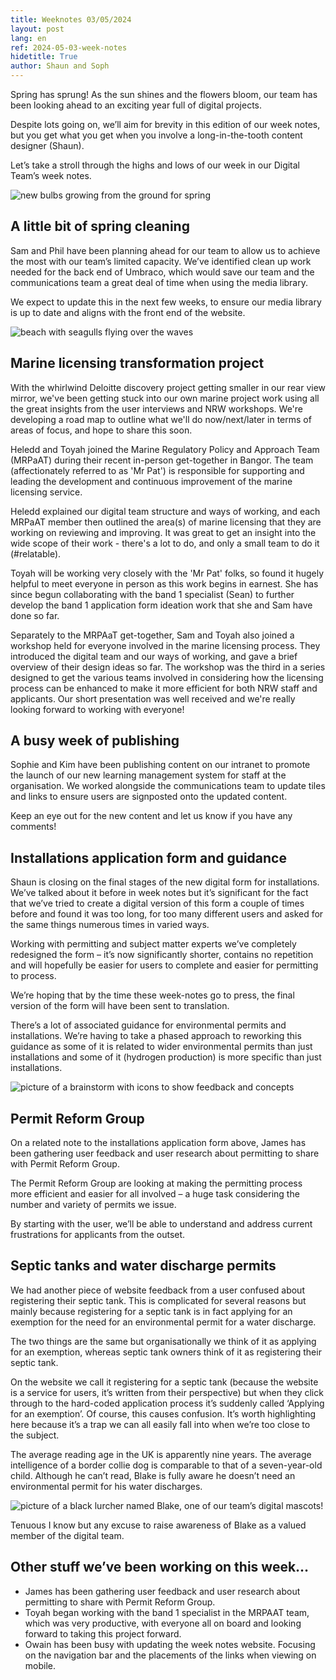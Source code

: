 ```yaml
---
title: Weeknotes 03/05/2024
layout: post
lang: en
ref: 2024-05-03-week-notes
hidetitle: True
author: Shaun and Soph
---
```


Spring has sprung! As the sun shines and the flowers bloom, our team has been looking ahead to an exciting year full of digital projects. 

Despite lots going on, we’ll aim for brevity in this edition of our week notes, but you get what you get when you involve a long-in-the-tooth content designer (Shaun). 

Let’s take a stroll through the highs and lows of our week in our Digital Team’s week notes.

![new bulbs growing from the ground for spring](https://github.com/nrw-digital/week-notes/blob/ede3df8780b6955a3db60a8bd6ba7282ab6fc20f/images/bulbs.jpg?raw=true)

## A little bit of spring cleaning

Sam and Phil have been planning ahead for our team to allow us to achieve the most with our team’s limited capacity. We’ve identified clean up work needed for the back end of Umbraco, which would save our team and the communications team a great deal of time when using the media library. 

We expect to update this in the next few weeks, to ensure our media library is up to date and aligns with the front end of the website.

![beach with seagulls flying over the waves](https://github.com/nrw-digital/week-notes/blob/ede3df8780b6955a3db60a8bd6ba7282ab6fc20f/images/gulls-1937919_1280.jpg?raw=true)

## Marine licensing transformation project

With the whirlwind Deloitte discovery project getting smaller in our rear view mirror, we've been getting stuck into our own marine project work using all the great insights from the user interviews and NRW workshops. We're developing a road map to outline what we'll do now/next/later in terms of areas of focus, and hope to share this soon.
 
Heledd and Toyah joined the Marine Regulatory Policy and Approach Team (MRPaAT) during their recent in-person get-together in Bangor. The team (affectionately referred to as 'Mr Pat') is responsible for supporting and leading the development and continuous improvement of the marine licensing service.
 
Heledd explained our digital team structure and ways of working, and each MRPaAT member then outlined the area(s) of marine licensing that they are working on reviewing and improving. It was great to get an insight into the wide scope of their work - there's a lot to do, and only a small team to do it (#relatable).
 
Toyah will be working very closely with the 'Mr Pat' folks, so found it hugely helpful to meet everyone in person as this work begins in earnest. She has since begun collaborating with the band 1 specialist (Sean) to further develop the band 1 application form ideation work that she and Sam have done so far.
 
Separately to the MRPAaT get-together, Sam and Toyah also joined a workshop held for everyone involved in the marine licensing process. They introduced the digital team and our ways of working, and gave a brief overview of their design ideas so far. The workshop was the third in a series designed to get the various teams involved in considering how the licensing process can be enhanced to make it more efficient for both NRW staff and applicants. Our short presentation was well received and we're really looking forward to working with everyone!

## A busy week of publishing

Sophie and Kim have been publishing content on our intranet to promote the launch of our new learning management system for staff at the organisation. We worked alongside the communications team to update tiles and links to ensure users are signposted onto the updated content.

Keep an eye out for the new content and let us know if you have any comments!

## Installations application form and guidance

Shaun is closing on the final stages of the new digital form for installations. We’ve talked about it before in week notes but it’s significant for the fact that we’ve tried to create a digital version of this form a couple of times before and found it was too long, for too many different users and asked for the same things numerous times in varied ways.

Working with permitting and subject matter experts we’ve completely redesigned the form – it’s now significantly shorter, contains no repetition and will hopefully be easier for users to complete and easier for permitting to process.

We’re hoping that by the time these week-notes go to press, the final version of the form will have been sent to translation.

There’s a lot of associated guidance for environmental permits and installations. We’re having to take a phased approach to reworking this guidance as some of it is related to wider environmental permits than just installations and some of it (hydrogen production) is more specific than just installations.

![picture of a brainstorm with icons to show feedback and concepts](https://github.com/nrw-digital/week-notes/blob/ede3df8780b6955a3db60a8bd6ba7282ab6fc20f/images/whiteboard-4876651_1280.jpg?raw=true)

## Permit Reform Group

On a related note to the installations application form above, James has been gathering user feedback and user research about permitting to share with Permit Reform Group.

The Permit Reform Group are looking at making the permitting process more efficient and easier for all involved – a huge task considering the number and variety of permits we issue.

By starting with the user, we’ll be able to understand and address current frustrations for applicants from the outset.

## Septic tanks and water discharge permits

We had another piece of website feedback from a user confused about registering their septic tank. This is complicated for several reasons but mainly because registering for a septic tank is in fact applying for an exemption for the need for an environmental permit for a water discharge. 

The two things are the same but organisationally we think of it as applying for an exemption, whereas septic tank owners think of it as registering their septic tank.

On the website we call it registering for a septic tank (because the website is a service for users, it’s written from their perspective) but when they click through to the hard-coded application process it’s suddenly called ‘Applying for an exemption’. Of course, this causes confusion. It’s worth highlighting here because it’s a trap we can all easily fall into when we’re too close to the subject.

The average reading age in the UK is apparently nine years. The average intelligence of a border collie dog is comparable to that of a seven-year-old child. Although he can’t read, Blake is fully aware he doesn’t need an environmental permit for his water discharges.

![picture of a black lurcher named Blake, one of our team’s digital mascots!](https://github.com/nrw-digital/week-notes/blob/ede3df8780b6955a3db60a8bd6ba7282ab6fc20f/images/blake.jpg?raw=true)

Tenuous I know but any excuse to raise awareness of Blake as a valued member of the digital team.

## Other stuff we’ve been working on this week…
+ James has been gathering user feedback and user research about permitting to share with Permit Reform Group.
+ Toyah began working with the band 1 specialist in the MRPAAT team, which was very productive, with everyone all on board and looking forward to taking this project forward.
+ Owain has been busy with updating the week notes website. Focusing on the navigation bar and the placements of the links when viewing on mobile.

